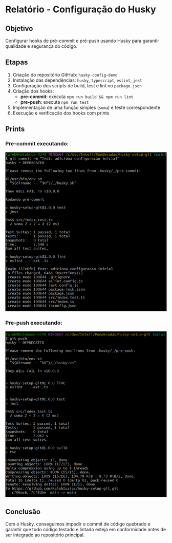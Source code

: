 # Relatório - Configuração do Husky

## Objetivo
Configurar hooks de pré-commit e pré-push usando Husky para garantir qualidade e segurança do código.

## Etapas

1. Criação do repositório GitHub: `husky-config-demo`
2. Instalação das dependências: `husky`, `typescript`, `eslint`, `jest`
3. Configuração dos scripts de build, test e lint no `package.json`
4. Criação dos hooks:
   - **pre-commit**: executa `npm run build && npm run lint`
   - **pre-push**: executa `npm run test`
5. Implementação de uma função simples (`soma`) e teste correspondente
6. Execução e verificação dos hooks com prints

## Prints

### Pre-commit executando:
![pre-commit](./prints/pre-commit.png)

### Pre-push executando:
![pre-push](./prints/pre-push.png)

## Conclusão
Com o Husky, conseguimos impedir o commit de código quebrado e garantir que todo código testado e lintado esteja em conformidade antes de ser integrado ao repositório principal.

